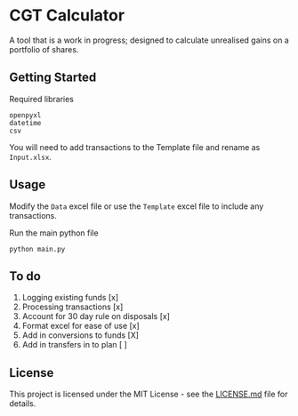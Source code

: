 # CGT Calculator
A tool that is a work in progress; designed to calculate unrealised gains on a portfolio of shares.

## Getting Started
Required libraries
```
openpyxl
datetime
csv
```

You will need to add transactions to the Template file and rename as `Input.xlsx`.

## Usage
Modify the `Data` excel file or use the `Template` excel file to include any transactions.

Run the main python file
```
python main.py
```

## To do
1. Logging existing funds [x]
2. Processing transactions [x]
3. Account for 30 day rule on disposals [x]
4. Format excel for ease of use [x]
5. Add in conversions to funds [X]
6. Add in transfers in to plan [ ]

## License
This project is licensed under the MIT License - see the [LICENSE.md](https://github.com/Mooseymax/CGT_Calculator/blob/master/LICENSE) file for details.
